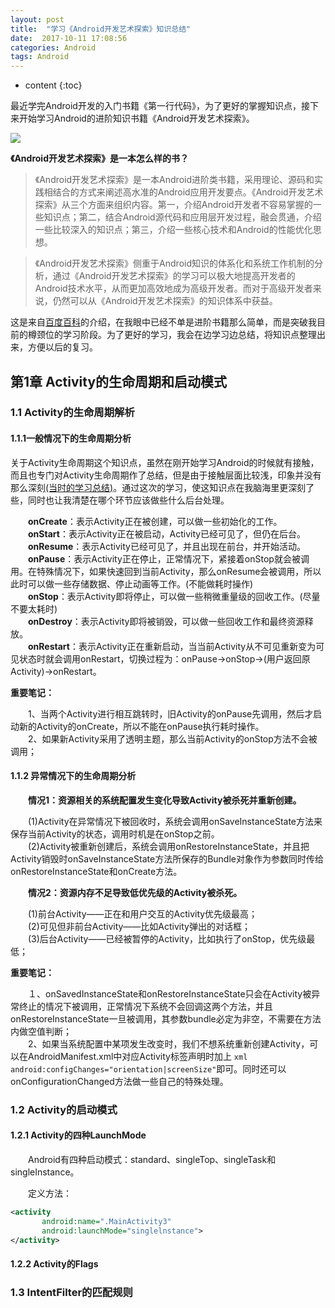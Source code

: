 ```yaml
---
layout: post
title:  "学习《Android开发艺术探索》知识总结"
date:  2017-10-11 17:08:56
categories: Android
tags: Android
---
```

* content
{:toc}

最近学完Android开发的入门书籍《第一行代码》，为了更好的掌握知识点，接下来开始学习Android的进阶知识书籍《Android开发艺术探索》。





![](https://i.imgur.com/kXgxhal.jpg)

**《Android开发艺术探索》是一本怎么样的书？**

> 《Android开发艺术探索》是一本Android进阶类书籍，采用理论、源码和实践相结合的方式来阐述高水准的Android应用开发要点。《Android开发艺术探索》从三个方面来组织内容。第一，介绍Android开发者不容易掌握的一些知识点；第二，结合Android源代码和应用层开发过程，融会贯通，介绍一些比较深入的知识点；第三，介绍一些核心技术和Android的性能优化思想。


> 《Android开发艺术探索》侧重于Android知识的体系化和系统工作机制的分析，通过《Android开发艺术探索》的学习可以极大地提高开发者的Android技术水平，从而更加高效地成为高级开发者。而对于高级开发者来说，仍然可以从《Android开发艺术探索》的知识体系中获益。

这是来自[百度百科](https://baike.baidu.com/item/Android%E5%BC%80%E5%8F%91%E8%89%BA%E6%9C%AF%E6%8E%A2%E7%B4%A2/18526051?fr=aladdin)的介绍，在我眼中已经不单是进阶书籍那么简单，而是突破我目前的樽颈位的学习阶段。为了更好的学习，我会在边学习边总结，将知识点整理出来，方便以后的复习。

## 第1章 Activity的生命周期和启动模式

### 1.1  Activity的生命周期解析

####  1.1.1一般情况下的生命周期分析

关于Activity生命周期这个知识点，虽然在刚开始学习Android的时候就有接触，而且也专门对Activity生命周期作了总结，但是由于接触层面比较浅，印象并没有那么深刻[(当时的学习总结)](http://blog.csdn.net/qq_26849491/article/details/51241356)。通过这次的学习，使这知识点在我脑海里更深刻了些，同时也让我清楚在哪个环节应该做些什么后台处理。

　　**onCreate**：表示Activity正在被创建，可以做一些初始化的工作。<br />
　　**onStart**：表示Activity正在被启动，Activity已经可见了，但仍在后台。<br />
　　**onResume**：表示Activity已经可见了，并且出现在前台，并开始活动。<br />
　　**onPause**：表示Activity正在停止，正常情况下，紧接着onStop就会被调用。在特殊情况下，如果快速回到当前Activity，那么onResume会被调用，所以此时可以做一些存储数据、停止动画等工作。(不能做耗时操作) <br />
　　**onStop**：表示Activity即将停止，可以做一些稍微重量级的回收工作。(尽量不要太耗时) <br />
　　**onDestroy**：表示Activity即将被销毁，可以做一些回收工作和最终资源释放。 <br />
　　**onRestart**：表示Activity正在重新启动，当当前Activity从不可见重新变为可见状态时就会调用onRestart，切换过程为：onPause->onStop->(用户返回原Activity)->onRestart。

**重要笔记：**

　　1、当两个Activity进行相互跳转时，旧Activity的onPause先调用，然后才启动新的Activity的onCreate，所以不能在onPause执行耗时操作。 <br />
　　2、如果新Activity采用了透明主题，那么当前Activity的onStop方法不会被调用； 

####  1.1.2 异常情况下的生命周期分析

　　**情况1：资源相关的系统配置发生变化导致Activity被杀死并重新创建。**

　　(1)Activity在异常情况下被回收时，系统会调用onSaveInstanceState方法来保存当前Activity的状态，调用时机是在onStop之前。  <br />
　　(2)Activity被重新创建后，系统会调用onRestoreInstanceState，并且把Activity销毁时onSaveInstanceState方法所保存的Bundle对象作为参数同时传给onRestoreInstanceState和onCreate方法。


　　**情况2：资源内存不足导致低优先级的Activity被杀死。**

　　(1)前台Activity——正在和用户交互的Activity优先级最高； <br />
　　(2)可见但非前台Activity——比如Activity弹出的对话框； <br />
　　(3)后台Activity——已经被暂停的Activity，比如执行了onStop，优先级最低； 

**重要笔记：**

　　１、onSavedInstanceState和onRestoreInstanceState只会在Activity被异常终止的情况下被调用，正常情况下系统不会回调这两个方法，并且onRestoreInstanceState一旦被调用，其参数bundle必定为非空，不需要在方法内做空值判断； <br />
　　2、如果当系统配置中某项发生改变时，我们不想系统重新创建Activity，可以在AndroidManifest.xml中对应Activity标签声明时加上
```xml android:configChanges="orientation|screenSize"```即可。同时还可以onConfigurationChanged方法做一些自己的特殊处理。


### 1.2 Activity的启动模式

#### 1.2.1 Activity的四种LaunchMode



　　Android有四种启动模式：standard、singleTop、singleTask和singleInstance。

　　定义方法：

```xml
<activity
       android:name=".MainActivity3"
       android:launchMode="singlelnstance">
</activity>   
```

#### 1.2.2 Activity的Flags

### 1.3 IntentFilter的匹配规则







